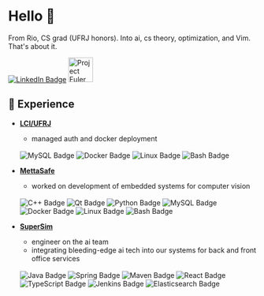 # Hello 🤖

<p>
From Rio, CS grad (UFRJ honors). Into ai, cs theory, optimization, and Vim. That's about it.
</p>
<a href="https://www.linkedin.com/in/arthurvalls/" target="_blank"><img src="https://img.shields.io/badge/LinkedIn-%230077B5?style=for-the-badge&logo=linkedin&logoColor=white" target="_blank" alt="LinkedIn Badge"></a>
    <img height="50em" src="https://projecteuler.net/profile/arthurvalls.png?show=progress?" alt="Project Euler Badge"/>


## 💼 Experience

-   **[LCI/UFRJ](https://www.linkedin.com/company/lci---dcc-ufrj/?originalSubdomain=br)**
    -   managed auth and docker deployment
    <br>
    <img src="https://img.shields.io/badge/MySQL-4479A1?style=for-the-badge&logo=mysql&logoColor=white" alt="MySQL Badge"/>
    <img src="https://img.shields.io/badge/Docker-2496ED?style=for-the-badge&logo=docker&logoColor=white" alt="Docker Badge"/>
    <img src="https://img.shields.io/badge/Linux-FCC624?style=for-the-badge&logo=linux&logoColor=black" alt="Linux Badge"/>
    <img src="https://img.shields.io/badge/Shell_Script-121011?style=for-the-badge&logo=gnu-bash&logoColor=white" alt="Bash Badge"/>

-   **[MettaSafe](https://www.linkedin.com/company/mettasafe/posts/?feedView=all)**
    -   worked on development of embedded systems for computer vision
    <br>
    <img src="https://img.shields.io/badge/C%2B%2B-00599C?style=for-the-badge&logo=c%2B%2B&logoColor=white" alt="C++ Badge"/>
    <img src="https://img.shields.io/badge/Qt-41CD52?style=for-the-badge&logo=qt&logoColor=white" alt="Qt Badge"/>
    <img src="https://img.shields.io/badge/Python-3776AB?style=for-the-badge&logo=python&logoColor=white" alt="Python Badge"/>
    <img src="https://img.shields.io/badge/MySQL-4479A1?style=for-the-badge&logo=mysql&logoColor=white" alt="MySQL Badge"/>
    <img src="https://img.shields.io/badge/Docker-2496ED?style=for-the-badge&logo=docker&logoColor=white" alt="Docker Badge"/>
    <img src="https://img.shields.io/badge/Linux-FCC624?style=for-the-badge&logo=linux&logoColor=black" alt="Linux Badge"/>
    <img src="https://img.shields.io/badge/Shell_Script-121011?style=for-the-badge&logo=gnu-bash&logoColor=white" alt="Bash Badge"/>

-   **[SuperSim](https://www.linkedin.com/company/supersim/posts/?feedView=all)**
    -   engineer on the ai team
    -   integrating bleeding-edge ai tech into our systems for back and front office services
    <br>
    <img src="https://img.shields.io/badge/Java-007396?style=for-the-badge&logo=openjdk&logoColor=white" alt="Java Badge"/>
    <img src="https://img.shields.io/badge/Spring-6DB33F?style=for-the-badge&logo=spring&logoColor=white" alt="Spring Badge"/>
    <img src="https://img.shields.io/badge/Apache%20Maven-C71A36?style=for-the-badge&logo=apachemaven&logoColor=white" alt="Maven Badge"/>
    <img src="https://img.shields.io/badge/React-61DAFB?style=for-the-badge&logo=react&logoColor=black" alt="React Badge"/>
    <img src="https://img.shields.io/badge/TypeScript-3178C6?style=for-the-badge&logo=typescript&logoColor=white" alt="TypeScript Badge"/>
    <img src="https://img.shields.io/badge/Jenkins-D24939?style=for-the-badge&logo=jenkins&logoColor=white" alt="Jenkins Badge"/>
    <img src="https://img.shields.io/badge/Elasticsearch-005571?style=for-the-badge&logo=elasticsearch&logoColor=white" alt="Elasticsearch Badge"/>

